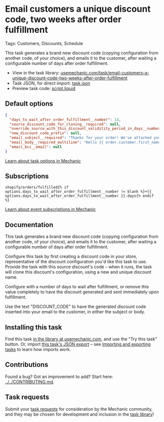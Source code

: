 # Email customers a unique discount code, two weeks after order fulfillment

Tags: Customers, Discounts, Schedule

This task generates a brand new discount code (copying configuration from another code, of your choice), and emails it to the customer, after waiting a configurable number of days after order fulfillment.

* View in the task library: [usemechanic.com/task/email-customers-a-unique-discount-code-two-weeks-after-order-fulfillment](https://usemechanic.com/task/email-customers-a-unique-discount-code-two-weeks-after-order-fulfillment)
* Task JSON, for direct import: [task.json](../../tasks/email-customers-a-unique-discount-code-two-weeks-after-order-fulfillment.json)
* Preview task code: [script.liquid](./script.liquid)

## Default options

```json
{
  "days_to_wait_after_order_fulfillment__number": 14,
  "source_discount_code_for_cloning__required": null,
  "override_source_with_this_discount_validitity_period_in_days__number": null,
  "new_discount_code_prefix": null,
  "email_subject__required": "Thanks for your order! We've attached your discount. :)",
  "email_body__required_multiline": "Hello {{ order.customer.first_name | default: \"there\" }},\n\nThanks for your order ({{ order.name }})! You can use the discount code DISCOUNT_CODE on your  next order.\n\nCheers,\n{{ shop.name }}",
  "email_bcc__email": null
}
```

[Learn about task options in Mechanic](https://docs.usemechanic.com/article/471-task-options)

## Subscriptions

```liquid
shopify/orders/fulfilled{% if options.days_to_wait_after_order_fulfillment__number != blank %}+{{ options.days_to_wait_after_order_fulfillment__number }}.days{% endif %}
```

[Learn about event subscriptions in Mechanic](https://docs.usemechanic.com/article/408-subscriptions)

## Documentation

This task generates a brand new discount code (copying configuration from another code, of your choice), and emails it to the customer, after waiting a configurable number of days after order fulfillment.

Configure this task by first creating a discount code in your store, representative of the discount configuration you'd like this task to use. Provide the task with this source discount's code – when it runs, the task will clone this discount's configuration, using a new and unique discount name.

Configure with a number of days to wait after fulfillment, or remove this value completely to have the discount generated and sent immediately upon fulfillment.

Use the text "DISCOUNT_CODE" to have the generated discount code inserted into your email to the customer, in either the subject or body.

## Installing this task

Find this task [in the library at usemechanic.com](https://usemechanic.com/task/email-customers-a-unique-discount-code-two-weeks-after-order-fulfillment), and use the "Try this task" button. Or, import [this task's JSON export](../../tasks/email-customers-a-unique-discount-code-two-weeks-after-order-fulfillment.json) – see [Importing and exporting tasks](https://docs.usemechanic.com/article/505-importing-and-exporting-tasks) to learn how imports work.

## Contributions

Found a bug? Got an improvement to add? Start here: [../../CONTRIBUTING.md](../../CONTRIBUTING.md).

## Task requests

Submit your [task requests](https://mechanic.canny.io/task-requests) for consideration by the Mechanic community, and they may be chosen for development and inclusion in the [task library](https://tasks.mechanic.dev/)!
